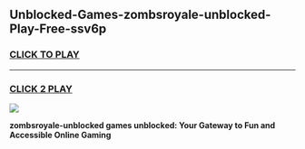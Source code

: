 
## Unblocked-Games-zombsroyale-unblocked-Play-Free-ssv6p
<h3>
<a href="https://premium76.site?title=zombsroyale-unblocked&ref=12A">CLICK TO PLAY</a></h3>
<hr>

<h3>
<a href="https://premium76.site?title=zombsroyale-unblocked&ref=12A">CLICK 2 PLAY</a>
  
</h3>

<a href="https://premium76.site?title=zombsroyale-unblocked&ref=12A"><img src="https://clearcache.store/games.png"></a>


**zombsroyale-unblocked games unblocked: Your Gateway to Fun and Accessible Online Gaming**
